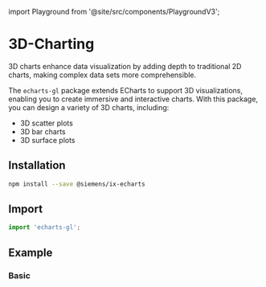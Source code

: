 import Playground from '@site/src/components/PlaygroundV3';

# 3D-Charting
<!-- introduction start -->
3D charts enhance data visualization by adding depth to traditional 2D charts, making complex data sets more comprehensible.
<!-- introduction end -->
The `echarts-gl` package extends ECharts to support 3D visualizations, enabling you to create immersive and interactive charts.
With this package, you can design a variety of 3D charts, including:

- 3D scatter plots
- 3D bar charts
- 3D surface plots

## Installation

```sh
npm install --save @siemens/ix-echarts
```

## Import

```typescript
import 'echarts-gl';
```

## Example

### Basic

<Playground
height="40rem"
name="echarts-special-3d"
noMargin
examplesByName>
</Playground>
